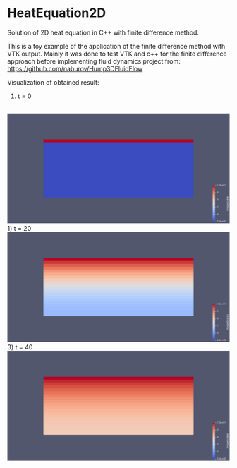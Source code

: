 # HeatEquation2D

Solution of 2D heat equation in C++ with finite difference method.

This is a toy example of the application of the finite difference method with VTK output. 
Mainly it was done to test VTK and c++ for the finite difference approach before implementing fluid dynamics project from: https://github.com/naburov/Hump3DFluidFlow

Visualization of obtained result:
1) t = 0
</br>
<img src="./images/t0.png" width="600"/>
1) t = 20
</br>
<img src="./images/t20.png" width="600"/>
3) t = 40
</br>
<img src="./images/t40.png" width="600"/>
